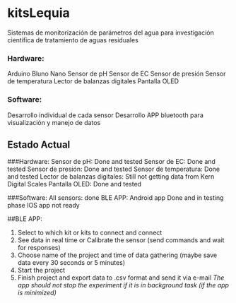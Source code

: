 # kitsLequia
Sistemas de monitorización de parámetros del agua para investigación científica de tratamiento de aguas residuales

### Hardware:
Arduino Bluno Nano
Sensor de pH
Sensor de EC
Sensor de presión
Sensor de temperatura
Lector de balanzas digitales
Pantalla OLED

### Software:
Desarrollo individual de cada sensor
Desarrollo APP bluetooth para visualización y manejo de datos

## Estado Actual
###Hardware:
Sensor de pH: Done and tested
Sensor de EC: Done and tested
Sensor de presión: Done and tested
Sensor de temperatura: Done and tested
Lector de balanzas digitales: Still not getting data from Kern Digital Scales
Pantalla OLED: Done and tested

###Software:
All sensors: done
BLE APP: Android app Done and in testing phase
         IOS app not ready

##BLE APP:
1. Select to which kit or kits to connect and connect
2. See data in real time or Calibrate the sensor (send commands and wait for responses)
3. Choose name of the project and time of data gathering (maybe save data every 30 seconds or 5 minutes)
4. Start the project
5. Finish project and export data to .csv format and send it via e-mail
   _The app should not stop the experiment if it is in background task (if the app is minimized)_
